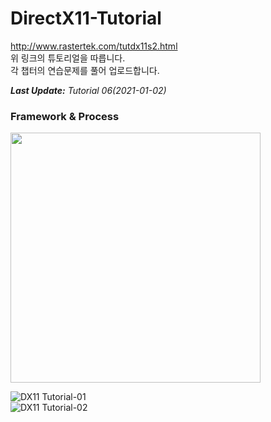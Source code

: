 # DirectX11-Tutorial
http://www.rastertek.com/tutdx11s2.html  
위 링크의 튜토리얼을 따릅니다.  
각 챕터의 연습문제를 풀어 업로드합니다.  

***Last Update:** Tutorial 06(2021-01-02)*

### Framework & Process
<img src="https://user-images.githubusercontent.com/46877318/103453818-2d0cb880-4d21-11eb-9f78-18707e0b2086.png" width="400">  

![DX11 Tutorial-01](https://user-images.githubusercontent.com/46877318/103459984-29475900-4d56-11eb-8b4a-8ae0eee5bf3e.png)  
![DX11 Tutorial-02](https://user-images.githubusercontent.com/46877318/103459986-2b111c80-4d56-11eb-9e38-9816b286dfd8.png)
